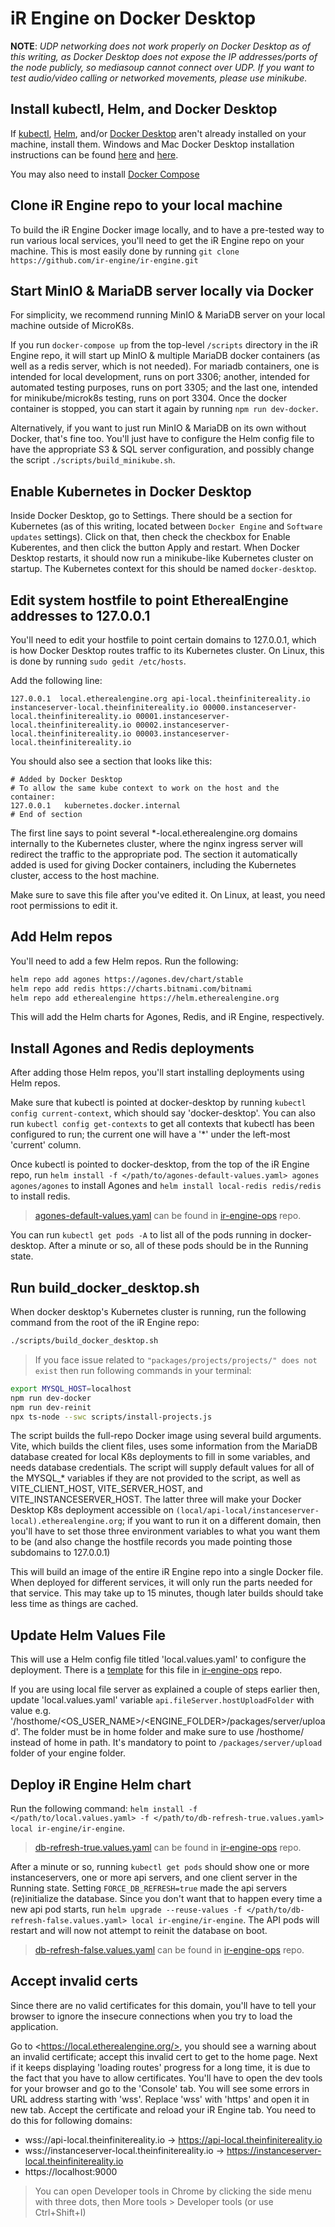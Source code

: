 <!-- import AcceptCertificates from './_acceptCertificates.md' -->

# iR Engine on Docker Desktop
**NOTE**: _UDP networking does not work properly on Docker Desktop as of this writing, as Docker Desktop does not expose the IP addresses/ports of the node publicly, so mediasoup cannot connect over UDP. If you want to test audio/video calling or networked movements, please use minikube._

## Install kubectl, Helm, and Docker Desktop
If [kubectl](https://kubernetes.io/docs/tasks/tools/), [Helm](https://helm.sh/docs/intro/install/), and/or [Docker Desktop](https://docs.docker.com/desktop/install/linux-install/) aren't already installed on your machine, install them. Windows and Mac Docker Desktop installation instructions can be found [here](https://docs.docker.com/desktop/install/windows-install/) and [here](https://docs.docker.com/desktop/install/mac-install/).

You may also need to install [Docker Compose](https://docs.docker.com/compose/install/)

## Clone iR Engine repo to your local machine
To build the iR Engine Docker image locally, and to have a pre-tested way to run various local
services, you'll need to get the iR Engine repo on your machine. This is most easily
done by running `git clone https://github.com/ir-engine/ir-engine.git`

## Start MinIO & MariaDB server locally via Docker

For simplicity, we recommend running MinIO & MariaDB server on your local machine outside of MicroK8s.

If you run `docker-compose up` from the top-level `/scripts` directory in the iR Engine repo, it will start up MinIO & multiple MariaDB docker containers (as well as a redis server, which is not needed). For mariadb containers, one is intended for local development, runs on port 3306; another, intended for automated testing purposes, runs on port 3305; and the last one, intended for minikube/microk8s testing, runs on port 3304. Once the docker container is stopped, you can start it again by running `npm run dev-docker`.

Alternatively, if you want to just run MinIO & MariaDB on its own without Docker, that's fine too. You'll just have to configure the Helm config file to have the appropriate S3 & SQL server configuration, and possibly change the script `./scripts/build_minikube.sh`.

## Enable Kubernetes in Docker Desktop
Inside Docker Desktop, go to Settings. There should be a section for Kubernetes (as of this writing, located
between `Docker Engine` and `Software updates` settings). Click on that, then check the checkbox for Enable Kuberentes,
and then click the button Apply and restart. When Docker Desktop restarts, it should now run a minikube-like Kubernetes
cluster on startup. The Kubernetes context for this should be named `docker-desktop`.

## Edit system hostfile to point EtherealEngine addresses to 127.0.0.1
You'll need to edit your hostfile to point certain domains to 127.0.0.1, which is how Docker Desktop routes traffic
to its Kubernetes cluster. On Linux, this is done by running `sudo gedit /etc/hosts`.

Add the following line:

```
127.0.0.1  local.etherealengine.org api-local.theinfinitereality.io instanceserver-local.theinfinitereality.io 00000.instanceserver-local.theinfinitereality.io 00001.instanceserver-local.theinfinitereality.io 00002.instanceserver-local.theinfinitereality.io 00003.instanceserver-local.theinfinitereality.io
```

You should also see a section that looks like this:

```
# Added by Docker Desktop
# To allow the same kube context to work on the host and the container:
127.0.0.1	kubernetes.docker.internal
# End of section
```

The first line says to point several *-local.etherealengine.org domains internally to the Kubernetes cluster,
where the nginx ingress server will redirect the traffic to the appropriate pod.
The section it automatically added is used for giving Docker containers, including the Kubernetes cluster,
access to the host machine.

Make sure to save this file after you've edited it. On Linux, at least, you need root permissions
to edit it.

## Add Helm repos
You'll need to add a few Helm repos. Run the following:

```bash
helm repo add agones https://agones.dev/chart/stable
helm repo add redis https://charts.bitnami.com/bitnami
helm repo add etherealengine https://helm.etherealengine.org
```

This will add the Helm charts for Agones, Redis, and iR Engine, respectively.

## Install Agones and Redis deployments
After adding those Helm repos, you'll start installing deployments using Helm repos.

Make sure that kubectl is pointed at docker-desktop by running `kubectl config current-context`,
which should say 'docker-desktop'. You can also run `kubectl config get-contexts` to get all contexts
that kubectl has been configured to run; the current one will have a '*' under the left-most
'current' column.

Once kubectl is pointed to docker-desktop, from the top of the iR Engine repo, run
`helm install -f </path/to/agones-default-values.yaml> agones agones/agones` to install Agones
and `helm install local-redis redis/redis` to install redis.

> [agones-default-values.yaml](https://github.com/ir-engine/ir-engine-ops/blob/master/configs/agones-default-values.yaml) can be found in [ir-engine-ops](https://github.com/ir-engine/ir-engine-ops/) repo.

You can run `kubectl get pods -A` to list all of the pods running in docker-desktop. After a minute or so,
all of these pods should be in the Running state.

## Run build_docker_desktop.sh
When docker desktop's Kubernetes cluster is running, run the following command from the root of the iR Engine repo:

```bash
./scripts/build_docker_desktop.sh
```

> If you face issue related to `"packages/projects/projects/" does not exist` then run following commands in your terminal:

```bash
export MYSQL_HOST=localhost
npm run dev-docker
npm run dev-reinit
npx ts-node --swc scripts/install-projects.js
```

The script builds the full-repo Docker image using several build arguments. Vite, which builds
the client files, uses some information from the MariaDB database created for local K8s deployments
to fill in some variables, and needs database credentials. The script will supply default values
for all of the MYSQL_* variables if they are not provided to the script, as well as VITE_CLIENT_HOST,
VITE_SERVER_HOST, and VITE_INSTANCESERVER_HOST. The latter three will make your Docker Desktop K8s deployment
accessible on `(local/api-local/instanceserver-local).etherealengine.org`; if you want to run it on a different
domain, then you'll have to set those three environment variables to what you want them to be (and also
change the hostfile records you made pointing those subdomains to 127.0.0.1)

This will build an image of the entire iR Engine repo into a single Docker file. When deployed for
different services, it will only run the parts needed for that service. This may take up to 15 minutes,
though later builds should take less time as things are cached.

## Update Helm Values File

This will use a Helm config file titled 'local.values.yaml' to configure the deployment. There is
a [template](https://github.com/ir-engine/ir-engine-ops/blob/master/configs/local.dockerdesktop.template.values.yaml) for this file in [ir-engine-ops](https://github.com/ir-engine/ir-engine-ops/) repo.

If you are using local file server as explained a couple of steps earlier then, update 'local.values.yaml' variable `api.fileServer.hostUploadFolder` with value e.g. '/hosthome/\<OS_USER_NAME\>/\<ENGINE_FOLDER\>/packages/server/upload'. The folder must be in home folder and make sure to use /hosthome/ instead of home in path. It's mandatory to point to `/packages/server/upload` folder of your engine folder.

## Deploy iR Engine Helm chart
Run the following command: `helm install -f </path/to/local.values.yaml> -f </path/to/db-refresh-true.values.yaml> local ir-engine/ir-engine`.

> [db-refresh-true.values.yaml](https://github.com/ir-engine/ir-engine-ops/blob/master/configs/db-refresh-true.values.yaml) can be found in [ir-engine-ops](https://github.com/ir-engine/ir-engine-ops/) repo.

After a minute or so, running `kubectl get pods` should show one or more instanceservers, one or more api
servers, and one client server in the Running state. Setting `FORCE_DB_REFRESH=true` made the api servers
(re)initialize the database. Since you don't want that to happen every time a new api pod starts, run
`helm upgrade --reuse-values -f </path/to/db-refresh-false.values.yaml> local ir-engine/ir-engine`.
The API pods will restart and will now not attempt to reinit the database on boot.

> [db-refresh-false.values.yaml](https://github.com/ir-engine/ir-engine-ops/blob/master/configs/db-refresh-false.values.yaml) can be found in [ir-engine-ops](https://github.com/ir-engine/ir-engine-ops/) repo.

## Accept invalid certs

<!-- Start of partial: AcceptCertificates -->
Since there are no valid certificates for this domain, you'll have to tell your browser to ignore the insecure connections when you try to load the application.

Go to \<https://local.etherealengine.org/>, you should see a warning about an invalid certificate; accept this invalid cert to get to the home page. Next if it keeps displaying 'loading routes' progress for a long time, it is due to the fact that you have to allow certificates. You'll have to open the dev tools for your browser and go to the 'Console' tab. You will see some errors in URL address starting with 'wss'. Replace 'wss' with 'https' and open it in new tab. Accept the certificate and reload your iR Engine tab. You need to do this for following domains:

- wss://api-local.theinfinitereality.io -> https://api-local.theinfinitereality.io
- wss://instanceserver-local.theinfinitereality.io -> https://instanceserver-local.theinfinitereality.io
- https://localhost:9000

> You can open Developer tools in Chrome by clicking the side menu with three dots, then More tools > Developer tools (or use Ctrl+Shift+I)

<!-- End of partial: AcceptCertificates -->
